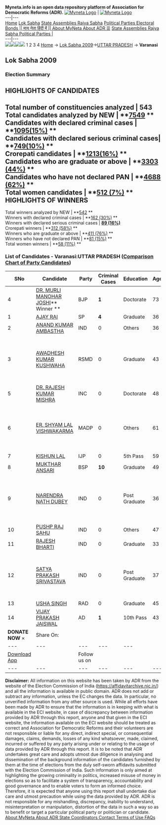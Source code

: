 **Myneta.info is an open data repository platform of Association for Democratic Reforms (ADR).**
[![Myneta Logo](https://www.myneta.info/lib/img/myneta-logo.png)](https://www.myneta.info/) | [![Myneta Logo](https://www.myneta.info/lib/img/adr-logo.png)](https://adrindia.org)  
---|---  
[Home](https://www.myneta.info/) [Lok Sabha](https://www.myneta.info/#ls "Lok Sabha") [ State Assemblies ](https://www.myneta.info/#sa "State Assemblies") [Rajya Sabha](https://www.myneta.info/#rs "Rajya Sabha") [Political Parties ](https://www.myneta.info/party "Political Parties") [ Electoral Bonds ](https://www.myneta.info/electoral_bonds "Electoral Bonds") [ || माय नेता हिंदी में || ](https://translate.google.co.in/translate?prev=hp&hl=en&js=y&u=www.myneta.info&sl=en&tl=hi&history_state0=) [ About MyNeta ](https://adrindia.org/content/about-myneta) [ About ADR ](https://adrindia.org/about-adr/who-we-are) [☰](javascript:void\(0\))
[ State Assemblies ](https://www.myneta.info/#sa "State Assemblies") [ Rajya Sabha ](https://www.myneta.info/#rs "Rajya Sabha") [ Political Parties ](https://www.myneta.info/party "Political Parties")
|   
---|---  
![](https://www.myneta.info/lib/img/banner/banner-1.png)![](https://www.myneta.info/lib/img/banner/banner-2.png)![](https://www.myneta.info/lib/img/banner/banner-3.png)![](https://www.myneta.info/lib/img/banner/banner-4.png)
1  2  3  4 
[Home](https://www.myneta.info/) → [Lok Sabha 2009](https://www.myneta.info/ls2009/)→[UTTAR PRADESH](https://www.myneta.info/ls2009/index.php?action=show_constituencies&state_id=24) → **Varanasi**
### 
## Lok Sabha 2009
###  Election Summary 
HIGHLIGHTS OF CANDIDATES  
---  
Total number of constituencies analyzed |  543   
Total candidates analyzed by NEW | **[7549](https://www.myneta.info/ls2009/index.php?action=summary&subAction=candidates_analyzed&sort=candidate#summary) **  
Candidates with declared criminal cases | **[1095(15%)](https://www.myneta.info/ls2009/index.php?action=summary&subAction=crime&sort=candidate#summary) **  
Candidates with declared serious criminal cases| **[749(10%)](https://www.myneta.info/ls2009/index.php?action=summary&subAction=serious_crime&sort=candidate#summary) **  
Crorepati candidates | **[1213(16%)](https://www.myneta.info/ls2009/index.php?action=summary&subAction=crorepati&sort=candidate#summary) **  
Candidates who are graduate or above | **[3303 (44%)](https://www.myneta.info/ls2009/index.php?action=summary&subAction=education&sort=candidate#summary) **  
Candidates who have not declared PAN | **[4688 (62%)](https://www.myneta.info/ls2009/index.php?action=summary&subAction=without_pan&sort=candidate#summary) **  
Total women candidates | **[512 (7%)](https://www.myneta.info/ls2009/index.php?action=summary&subAction=women_candidate&sort=candidate#summary) **  
HIGHLIGHTS OF WINNERS  
---  
Total winners analyzed by NEW | **[542](https://www.myneta.info/ls2009/index.php?action=summary&subAction=winner_analyzed&sort=candidate#summary) **  
Winners with declared criminal cases | **[162 (30%)](https://www.myneta.info/ls2009/index.php?action=summary&subAction=winner_crime&sort=candidate#summary) **  
Winners with declared serious criminal cases | **[89 (16%)](https://www.myneta.info/ls2009/index.php?action=summary&subAction=winner_serious_crime&sort=candidate#summary)**  
Crorepati winners | **[312 (58%)](https://www.myneta.info/ls2009/index.php?action=summary&subAction=winner_crorepati&sort=candidate#summary) **  
Winners who are graduate or above | **[411 (76%)](https://www.myneta.info/ls2009/index.php?action=summary&subAction=winner_education&sort=candidate#summary) **  
Winners who have not declared PAN | **[81 (15%)](https://www.myneta.info/ls2009/index.php?action=summary&subAction=winner_without_pan&sort=candidate#summary) **  
Total women winners | **[58 (11%)](https://www.myneta.info/ls2009/index.php?action=summary&subAction=winner_women&sort=candidate#summary) **  
### List of Candidates - Varanasi:UTTAR PRADESH ([Comparison Chart of Party Candidates](https://www.myneta.info/ls2009/comparisonchart.php?constituency_id=103))
SNo | Candidate| Party| Criminal Cases| Education| Age| Total Assets| Liabilities  
---|---|---|---|---|---|---|---  
4  | [DR. MURLI MANOHAR JOSHI](https://www.myneta.info/ls2009/candidate.php?candidate_id=1232)** Winner ** | BJP | **1** | Doctorate| 73 | Rs 5,44,75,345 ~ 5 Crore+ | Rs 0 ~   
1  | [AJAY RAI](https://www.myneta.info/ls2009/candidate.php?candidate_id=1229) | SP | **4** | Graduate| 36 | Rs 55,13,025 ~ 55 Lacs+ | Rs 0 ~   
2  | [ANAND KUMAR AMBASTHA](https://www.myneta.info/ls2009/candidate.php?candidate_id=1230) | IND | 0 | Others| 36 | Rs 59,346 ~ 59 Thou+ | Rs 20,752 ~ 20 Thou+  
3  | [AWADHESH KUMAR KUSHWAHA](https://www.myneta.info/ls2009/candidate.php?candidate_id=1231) | RSMD | 0 | Graduate| 43 | ![](https://myneta.info/image_v2.php?myneta_folder=ls2009&candidate_id=1231&col=ta) | ![](https://myneta.info/image_v2.php?myneta_folder=ls2009&candidate_id=1231&col=lia)  
5  | [DR. RAJESH KUMAR MISHRA](https://www.myneta.info/ls2009/candidate.php?candidate_id=1233) | INC | 0 | Doctorate| 48 | Rs 37,89,522 ~ 37 Lacs+ | Rs 14,15,703 ~ 14 Lacs+  
6  | [ER. SHYAM LAL VISHWAKARMA](https://www.myneta.info/ls2009/candidate.php?candidate_id=1912) | MADP | 0 | Others| 61 | ![](https://myneta.info/image_v2.php?myneta_folder=ls2009&candidate_id=1912&col=ta) | ![](https://myneta.info/image_v2.php?myneta_folder=ls2009&candidate_id=1912&col=lia)  
7  | [KISHUN LAL](https://www.myneta.info/ls2009/candidate.php?candidate_id=1234) | IJP | 0 | 5th Pass| 59 | Rs 4,40,000 ~ 4 Lacs+ | Rs 0 ~   
8  | [MUKTHAR ANSARI](https://www.myneta.info/ls2009/candidate.php?candidate_id=1235) | BSP | **10** | Graduate| 49 | Rs 5,74,86,994 ~ 5 Crore+ | Rs 0 ~   
9  | [NARENDRA NATH DUBEY](https://www.myneta.info/ls2009/candidate.php?candidate_id=1236) | IND | 0 | Post Graduate| 36 | ![](https://myneta.info/image_v2.php?myneta_folder=ls2009&candidate_id=1236&col=ta) | ![](https://myneta.info/image_v2.php?myneta_folder=ls2009&candidate_id=1236&col=lia)  
10  | [PUSHP RAJ SAHU](https://www.myneta.info/ls2009/candidate.php?candidate_id=1238) | IND | 0 | Others| 47 | Rs 6,20,731 ~ 6 Lacs+ | Rs 0 ~   
11  | [RAJESH BHARTI](https://www.myneta.info/ls2009/candidate.php?candidate_id=1913) | IND | 0 | Graduate| 33 | Rs 16,67,000 ~ 16 Lacs+ | Rs 4,96,000 ~ 4 Lacs+  
12  | [SATYA PRAKASH SRIVASTAVA](https://www.myneta.info/ls2009/candidate.php?candidate_id=1914) | IND | 0 | Post Graduate| 37 | ![](https://myneta.info/image_v2.php?myneta_folder=ls2009&candidate_id=1914&col=ta) | ![](https://myneta.info/image_v2.php?myneta_folder=ls2009&candidate_id=1914&col=lia)  
13  | [USHA SINGH](https://www.myneta.info/ls2009/candidate.php?candidate_id=1910) | RAD | 0 | Graduate| 45 | Rs 61,33,000 ~ 61 Lacs+ | Rs 0 ~   
14  | [VIJAY PRAKASH JAISWAL](https://www.myneta.info/ls2009/candidate.php?candidate_id=1911) | AD | **1** | 10th Pass| 43 | Rs 35,36,054 ~ 35 Lacs+ | Rs 3,06,672 ~ 3 Lacs+  
|  **DONATE NOW** × |  Share On:  | [](https://api.whatsapp.com/send?text=https%3A%2F%2Fmyneta.info%2Fpunjab2022%2Findex.php%3Faction%3Dshow_constituencies%26state_id%3D19) | [](https://www.facebook.com/sharer/sharer.php?u=https%3A%2F%2Fmyneta.info%2Fpunjab2022%2Findex.php%3Faction%3Dshow_constituencies%26state_id%3D19) | [](https://twitter.com/share?url=https%3A%2F%2Fmyneta.info%2Fpunjab2022%2Findex.php%3Faction%3Dshow_constituencies%26state_id%3D19)  
---|---|---|---|---  
| [ Download App ](https://play.google.com/store/apps/details?id=com.webrosoft.myneta1&pcampaignid=pcampaignidMKT-Other-global-all-co-prtnr-py-PartBadge-Mar2515-1) | [](https://play.google.com/store/apps/details?id=com.webrosoft.myneta1&pcampaignid=pcampaignidMKT-Other-global-all-co-prtnr-py-PartBadge-Mar2515-1) |  Follow us on  | [](https://www.facebook.com/adrindia.org/) | [](https://twitter.com/adrspeaks) | [](https://groups.google.com/g/national-election-watch?hl=en&pli=1) | [](https://www.instagram.com/adrspeaks/) | [](https://www.youtube.com/user/adrspeaks) | [](https://sharechat.com/profile/adrspeaks)  
---|---|---|---|---|---|---|---|---  
**Disclaimer:** All information on this website has been taken by ADR from the website of the Election Commission of India (https://affidavitarchive.nic.in/) and all the information is available in public domain. ADR does not add or subtract any information, unless the EC changes the data. In particular, no unverified information from any other source is used. While all efforts have been made by ADR to ensure that the information is in keeping with what is available in the ECI website, in case of discrepancy between information provided by ADR through this report, anyone and that given in the ECI website, the information available on the ECI website should be treated as correct and Association for Democratic Reforms and their volunteers are not responsible or liable for any direct, indirect special, or consequential damages, claims, demands, losses of any kind whatsoever, made, claimed, incurred or suffered by any party arising under or relating to the usage of data provided by ADR through this report. It is to be noted that ADR undertakes great care and adopts utmost due diligence in analysing and dissemination of the background information of the candidates furnished by them at the time of elections from the duly self-sworn affidavits submitted with the Election Commission of India. Such information is only aimed at highlighting the growing criminality in politics, increased misuse of money in elections so as to facilitate a system of transparency, accountability and good governance and to enable voters to form an informed choice. Therefore, it is expected that anyone using this report shall undertake due care and utmost precaution while using the data provided by ADR. ADR is not responsible for any mishandling, discrepancy, inability to understand, misinterpretation or manipulation, distortion of the data in such a way so as to benefit or target a particular political party or politician or candidate. 
[ About MyNeta ](https://adrindia.org/content/about-myneta) [ About ADR ](https://adrindia.org/about-adr/who-we-are) [ State Coordinators ](https://adrindia.org/about-adr/state-coordinators) [ Contact ](https://adrindia.org/contact-us) [ Terms of Use ](https://adrindia.org/content/adr-terms-use) [ FAQs ](https://adrindia.org/content/faqs)
